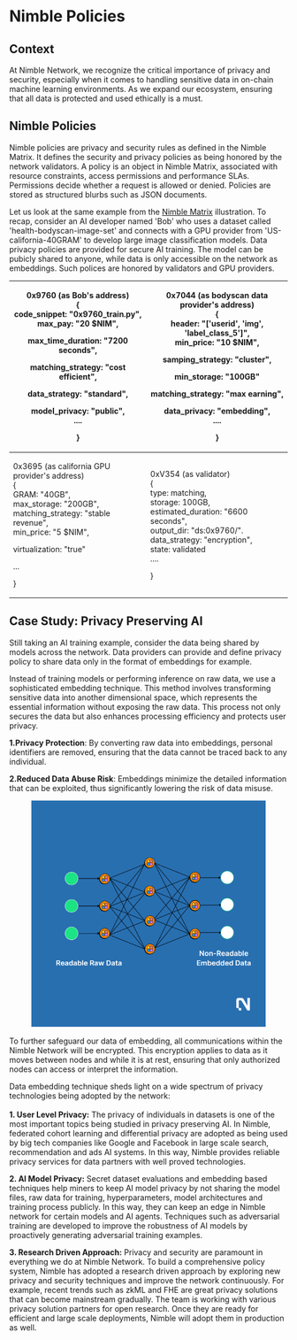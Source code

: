# Nimble Policies

## Context

At Nimble Network, we recognize the critical importance of privacy and security, especially when it comes to handling sensitive data in on-chain machine learning environments. As we expand our ecosystem, ensuring that all data is protected and used ethically is a must.

## Nimble Policies

Nimble policies are privacy and security rules as defined in the Nimble Matrix. It defines the security and privacy policies as being honored by the network validators. A policy is an object in Nimble Matrix, associated with resource constraints, access permissions and performance SLAs. Permissions decide whether a request is allowed or denied. Policies are stored as structured blurbs such as JSON documents.

Let us look at the same example from the [Nimble Matrix](https://docs.nimble.technology/nimble-doc/nimble-architecture/nimble-matrix) illustration. To recap, consider an AI developer named 'Bob' who uses a dataset called 'health-bodyscan-image-set' and connects with a GPU provider from 'US-california-40GRAM' to develop large image classification models. Data privacy policies are provided for secure AI training. The model can be pubicly shared to anyone, while data is only accessible on the network as embeddings. Such polices are honored by validators and GPU providers.

| <p>0x9760 (as Bob's address)<br>{<br>    code_snippet:  "0x9760_train.py",<br>    max_pay: "20 $NIM",</p><p>    max_time_duration: "7200 seconds",</p><p>    matching_strategy: "cost efficient",</p><p>    data_strategy: "standard",</p><p>    model_privacy: "public",<br>    ....</p><p>}</p> | <p>0x7044 (as bodyscan data provider's address)<br>{<br>    header: "['userid', 'img', 'label_class_5']",<br>    min_price: "10 $NIM",</p><p>    samping_strategy: "cluster",</p><p>    min_storage: "100GB"</p><p>    matching_strategy: "max earning",</p><p>    data_privacy: "embedding",<br>    ....</p><p>} </p> |
| ------------------------------------------------------------------------------------------------------------------------------------------------------------------------------------------------------------------------------------------------------------------------------------------------- | ---------------------------------------------------------------------------------------------------------------------------------------------------------------------------------------------------------------------------------------------------------------------------------------------------------------------- |
| <p>0x3695 (as california GPU provider's address)<br>{<br>    GRAM: "40GB",<br>    max_storage: "200GB", <br>    matching_strategy: "stable revenue",<br>    min_price: "5 $NIM",</p><p>    virtualization: "true"</p><p>    ...</p><p>}</p>                                                       | <p>0xV354 (as validator)<br>{<br>    type: matching,<br>    storage: 100GB,<br>    estimated_duration: "6600 seconds",<br>    output_dir: "ds:0x9760/".<br>    data_strategy: "encryption",<br>    state: validated<br>....</p><p>}</p>                                                                                |

## Case Study: Privacy Preserving AI

Still taking an AI training example, consider the data being shared by models across the network. Data providers can provide and define privacy policy to share data only in the format of embeddings for example.

Instead of training models or performing inference on raw data, we use a sophisticated embedding technique. This method involves transforming sensitive data into another dimensional space, which represents the essential information without exposing the raw data. This process not only secures the data but also enhances processing efficiency and protects user privacy.

**1.Privacy Protection**: By converting raw data into embeddings, personal identifiers are removed, ensuring that the data cannot be traced back to any individual.

**2.Reduced Data Abuse Risk**: Embeddings minimize the detailed information that can be exploited, thus significantly lowering the risk of data misuse.

<figure><img src="../../.gitbook/assets/gitbook-policy.png" alt=""><figcaption></figcaption></figure>

To further safeguard our data of embedding, all communications within the Nimble Network will be encrypted. This encryption applies to data as it moves between nodes and while it is at rest, ensuring that only authorized nodes can access or interpret the information.

Data embedding technique sheds light on a wide spectrum of privacy technologies being adopted by the network:\
\
**1. User Level Privacy:** The privacy of individuals in datasets is one of the most important topics being studied in privacy preserving AI. In Nimble, federated cohort learning and differential privacy are adopted as being used by big tech companies like Google and Facebook in large scale search, recommendation and ads AI systems. In this way, Nimble provides reliable privacy services for data partners with well proved technologies.

**2. AI Model Privacy:** Secret dataset evaluations and embedding based techniques help miners to keep AI model privacy by not sharing the model files, raw data for training, hyperparameters, model architectures and training process publicly. In this way, they can keep an edge in Nimble network for certain models and AI agents. Techniques such as adversarial training are developed to improve the robustness of AI models by proactively generating adversarial training examples.

**3. Research Driven Approach:** Privacy and security are paramount in everything we do at Nimble Network. To build a comprehensive policy system, Nimble has adopted a research driven approach by exploring new privacy and security techniques and improve the network continuously. For example, recent trends such as zkML and FHE are great privacy solutions that can become mainstream gradually. The team is working with various privacy solution partners for open research. Once they are ready for efficient and large scale deployments, Nimble will adopt them in production as well.
